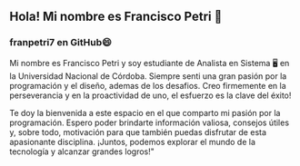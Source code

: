 ## Hola! Mi nombre es Francisco Petri 👋
### franpetri7 en GitHub😄

 Mi nombre es Francisco Petri y soy estudiante de Analista en Sistema 🖥️ en la Universidad Nacional de Córdoba. Siempre senti una gran pasión por la programación y el diseño, ademas de los desafios. Creo firmemente en la perseverancia y en la proactividad de uno, el esfuerzo es la clave del éxito!

Te doy la bienvenida a este espacio en el que comparto mi pasión por la programación. Espero poder brindarte información valiosa, consejos útiles y, sobre todo, motivación para que también puedas disfrutar de esta apasionante disciplina. ¡Juntos, podemos explorar el mundo de la tecnología y alcanzar grandes logros!"
<!--

**franpetri7/franpetri7** is a ✨ _special_ ✨ repository because its `README.md` (this file) appears on your GitHub profile.

Here are some ideas to get you started:

- 🔭 No me encuentro trabajando!
- 🌱 Estoy terminando de aprender en React-Redux, ademas de NodeJS!
- 💬 Preguntame sobre JavaScript, HTML, CSS, Node JS, Express, PostgreSQL, Sequelize, Mongo DB
- 📫 Email de contacto franciscopetri@gmail.com
-->
